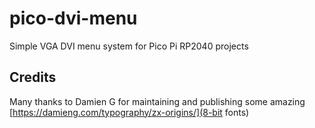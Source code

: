 # pico-dvi-menu
Simple VGA DVI menu system for Pico Pi RP2040 projects

## Credits
Many thanks to Damien G for maintaining and publishing some amazing [https://damieng.com/typography/zx-origins/](8-bit fonts)
